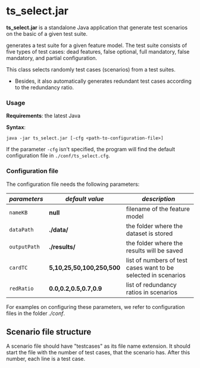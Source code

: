 # ts_select.jar

**ts_select.jar** is a standalone Java application that generate test scenarios on the basic of a given test suite.


generates a test suite for a given feature model.
The test suite consists of five types of test cases: dead features, false optional, full mandatory, false mandatory, and partial configuration.

This class selects randomly test cases (scenarios) from a test suites.
* Besides, it also automatically generates redundant test cases according to the redundancy ratio.

### Usage

**Requirements**: the latest Java

**Syntax**:
```
java -jar ts_select.jar [-cfg <path-to-configuration-file>]
```

If the parameter `-cfg` isn't specified, the program will find the default configuration file in `./conf/ts_select.cfg`.

### Configuration file

The configuration file needs the following parameters:

| *parameters*     | *default value*            | *description*                                                  |
|------------------|----------------------------|----------------------------------------------------------------|
| ```nameKB```     | **null**                   | filename of the feature model                                  |
| ```dataPath```   | **./data/**                | the folder where the dataset is stored                         |
| ```outputPath``` | **./results/**             | the folder where the results will be saved                     |
| ```cardTC```     | **5,10,25,50,100,250,500** | list of numbers of test cases want to be selected in scenarios |
| ```redRatio```   | **0.0,0.2,0.5,0.7,0.9**    | list of redundancy ratios in scenarios                         |

For examples on configuring these parameters, we refer to configuration files in the folder *./conf*.

## Scenario file structure

A scenario file should have "testcases" as its file name extension. It should start the file with the number of test cases,
that the scenario has. After this number, each line is a test case.